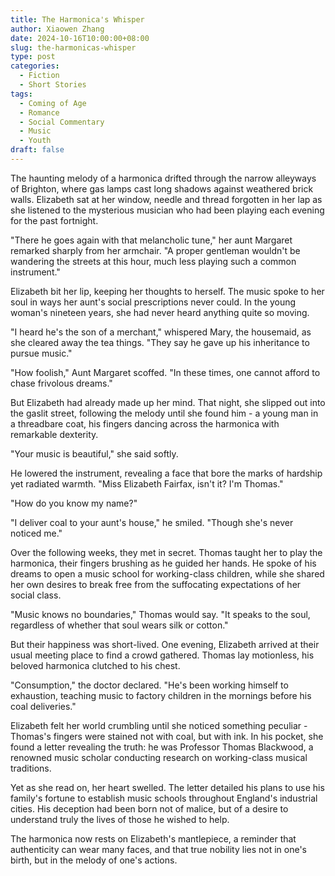 ```yaml
---
title: The Harmonica's Whisper
author: Xiaowen Zhang
date: 2024-10-16T10:00:00+08:00
slug: the-harmonicas-whisper
type: post
categories:
  - Fiction
  - Short Stories
tags:
  - Coming of Age
  - Romance
  - Social Commentary
  - Music
  - Youth
draft: false
---
```


The haunting melody of a harmonica drifted through the narrow alleyways of Brighton, where gas lamps cast long shadows against weathered brick walls. Elizabeth sat at her window, needle and thread forgotten in her lap as she listened to the mysterious musician who had been playing each evening for the past fortnight.

"There he goes again with that melancholic tune," her aunt Margaret remarked sharply from her armchair. "A proper gentleman wouldn't be wandering the streets at this hour, much less playing such a common instrument."

Elizabeth bit her lip, keeping her thoughts to herself. The music spoke to her soul in ways her aunt's social prescriptions never could. In the young woman's nineteen years, she had never heard anything quite so moving.

"I heard he's the son of a merchant," whispered Mary, the housemaid, as she cleared away the tea things. "They say he gave up his inheritance to pursue music."

"How foolish," Aunt Margaret scoffed. "In these times, one cannot afford to chase frivolous dreams."

But Elizabeth had already made up her mind. That night, she slipped out into the gaslit street, following the melody until she found him - a young man in a threadbare coat, his fingers dancing across the harmonica with remarkable dexterity.

"Your music is beautiful," she said softly.

He lowered the instrument, revealing a face that bore the marks of hardship yet radiated warmth. "Miss Elizabeth Fairfax, isn't it? I'm Thomas."

"How do you know my name?"

"I deliver coal to your aunt's house," he smiled. "Though she's never noticed me."

Over the following weeks, they met in secret. Thomas taught her to play the harmonica, their fingers brushing as he guided her hands. He spoke of his dreams to open a music school for working-class children, while she shared her own desires to break free from the suffocating expectations of her social class.

"Music knows no boundaries," Thomas would say. "It speaks to the soul, regardless of whether that soul wears silk or cotton."

But their happiness was short-lived. One evening, Elizabeth arrived at their usual meeting place to find a crowd gathered. Thomas lay motionless, his beloved harmonica clutched to his chest.

"Consumption," the doctor declared. "He's been working himself to exhaustion, teaching music to factory children in the mornings before his coal deliveries."

Elizabeth felt her world crumbling until she noticed something peculiar - Thomas's fingers were stained not with coal, but with ink. In his pocket, she found a letter revealing the truth: he was Professor Thomas Blackwood, a renowned music scholar conducting research on working-class musical traditions.

Yet as she read on, her heart swelled. The letter detailed his plans to use his family's fortune to establish music schools throughout England's industrial cities. His deception had been born not of malice, but of a desire to understand truly the lives of those he wished to help.

The harmonica now rests on Elizabeth's mantlepiece, a reminder that authenticity can wear many faces, and that true nobility lies not in one's birth, but in the melody of one's actions.